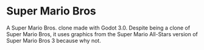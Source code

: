 # Super Mario Bros
A Super Mario Bros. clone made with Godot 3.0. Despite being a clone of Super Mario Bros, it uses graphics from the Super Mario All-Stars version of Super Mario Bros 3 because why not.
